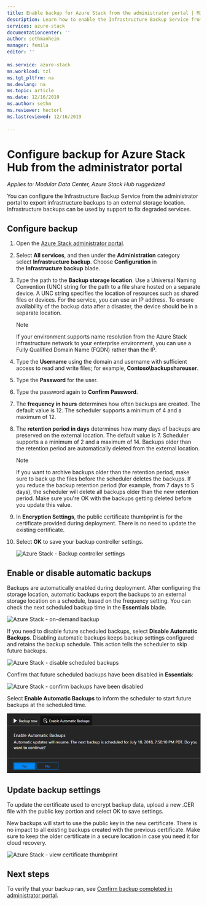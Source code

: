 ```yaml
---
title: Enable backup for Azure Stack from the administrator portal | Microsoft Docs
description: Learn how to enable the Infrastructure Backup Service from the administrator portal so that Azure Stack can be restored if there's a failure.
services: azure-stack
documentationcenter: ''
author: sethmanheim
manager: femila
editor: ''

ms.service: azure-stack
ms.workload: tzl
ms.tgt_pltfrm: na
ms.devlang: na
ms.topic: article
ms.date: 12/16/2019
ms.author: sethm
ms.reviewer: hectorl
ms.lastreviewed: 12/16/2019

---
```


# Configure backup for Azure Stack Hub from the administrator portal

*Applies to: Modular Data Center, Azure Stack Hub ruggedized*

You can configure the Infrastructure Backup Service from the administrator portal to export infrastructure backups to an external storage location. Infrastructure backups can be used by support to fix degraded services.

## Configure backup

1. Open the [Azure Stack administrator portal](azure-stack-manage-portals.md).

2. Select **All services**, and then under the **Administration** category select **Infrastructure backup**. Choose **Configuration** in the **Infrastructure backup** blade.

3. Type the path to the **Backup storage location**. Use a Universal Naming Convention (UNC) string for the path to a file share hosted on a separate device. A UNC string specifies the location of resources such as shared files or devices. For the service, you can use an IP address. To ensure availability of the backup data after a disaster, the device should be in a separate location.

    > [!NOTE]  
    > If your environment supports name resolution from the Azure Stack infrastructure network to your enterprise environment, you can use a Fully Qualified Domain Name (FQDN) rather than the IP.

4. Type the **Username** using the domain and username with sufficient access to read and write files; for example, **Contoso\backupshareuser**.

5. Type the **Password** for the user.

6. Type the password again to **Confirm Password**.

7. The **frequency in hours** determines how often backups are created. The default value is 12. The scheduler supports a minimum of 4 and a maximum of 12.

8. The **retention period in days** determines how many days of backups are preserved on the external location. The default value is 7. Scheduler supports a a minimum of 2 and a maximum of 14. Backups older than the retention period are automatically deleted from the external location.

   > [!NOTE]
   > If you want to archive backups older than the retention period, make sure to back up the files before the scheduler deletes the backups. If you reduce the backup retention period (for example, from 7 days to 5 days), the scheduler will delete all backups older than the new retention period. Make sure you're OK with the backups getting deleted before you update this value.

9. In **Encryption Settings**, the public certificate thumbprint is for the certificate provided during deployment. There is no need to update the existing certificate.

10. Select **OK** to save your backup controller settings.

    ![Azure Stack - Backup controller settings](media/azure-stack-backup-enable-backup-console-tzl/backup-controller-settings-certificate.png)

## Enable or disable automatic backups

Backups are automatically enabled during deployment. After configuring the storage location, automatic backups export the backups to an external storage location on a schedule, based on the frequency setting. You can check the next scheduled backup time in the **Essentials** blade.

![Azure Stack - on-demand backup](media/azure-stack-backup-enable-backup-console-tzl/on-demand-backup.png)

If you need to disable future scheduled backups, select **Disable Automatic Backups**. Disabling automatic backups keeps backup settings configured and retains the backup schedule. This action tells the scheduler to skip future backups.

![Azure Stack - disable scheduled backups](media/azure-stack-backup-enable-backup-console-tzl/disable-auto-backup.png)

Confirm that future scheduled backups have been disabled in **Essentials**:

![Azure Stack - confirm backups have been disabled](media/azure-stack-backup-enable-backup-console-tzl/confirm-disable.png)

Select **Enable Automatic Backups** to inform the scheduler to start future backups at the scheduled time.

![Azure Stack - enable scheduled backups](media/azure-stack-backup-enable-backup-console-tzl/enable-auto-backup.png)

## Update backup settings

To update the certificate used to encrypt backup data, upload a new .CER file with the public key portion and select OK to save settings.

New backups will start to use the public key in the new certificate. There is no impact to all existing backups created with the previous certificate. Make sure to keep the older certificate in a secure location in case you need it for cloud recovery.

![Azure Stack - view certificate thumbprint](media/azure-stack-backup-enable-backup-console-tzl/encryption-settings-thumbprint.png)

## Next steps

To verify that your backup ran, see [Confirm backup completed in administrator portal](azure-stack-backup-back-up-azure-stack.md).
